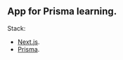 ## App for Prisma learning.

Stack:

- [Next.js](https://nextjs.org/).
- [Prisma](https://www.prisma.io/).

